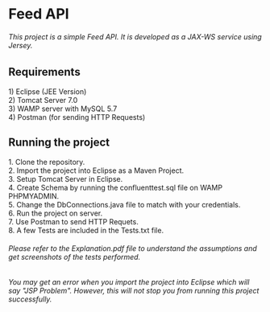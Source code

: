 # Feed API

<h6> This project is a simple Feed API. It is developed as a JAX-WS service using Jersey.</h6>

<h2>Requirements</h2>
1) Eclipse (JEE Version)</br>
2) Tomcat Server 7.0</br>
3) WAMP server with MySQL 5.7</br>
4) Postman (for sending HTTP Requests)</br>

<h2>Running the project</h2>
1. Clone the repository.</br>
2. Import the project into Eclipse as a Maven Project.</br>
3. Setup Tomcat Server in Eclipse.</br>
4. Create Schema by running the confluenttest.sql file on WAMP PHPMYADMIN.</br>
5. Change the DbConnections.java file to match with your credentials.</br>
6. Run the project on server.</br>
7. Use Postman to send HTTP Requets.</br>
8. A few Tests are included in the Tests.txt file.</br>

<h6>Please refer to the Explanation.pdf file to understand the assumptions and get screenshots of the tests performed.</h6>
<h6>You may get an error when you import the project into Eclipse which will say "JSP Problem". However, this will not stop you from running this project successfully.</h6>
